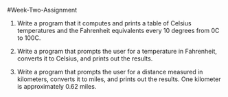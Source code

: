 #Week-Two-Assignment

1. Write a program that it computes and prints a table of Celsius
temperatures and the Fahrenheit equivalents every 10 degrees from 0C to
100C.  

1. Write a program that prompts the user for a temperature in Fahrenheit,
converts it to Celsius, and prints out the results.  

1. Write a program that prompts the user for a distance measured in
kilometers, converts it to miles, and prints out the results. One
kilometer is approximately 0.62 miles.  

